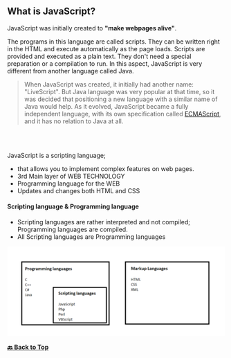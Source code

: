 ## What is JavaScript?

JavaScript was initially created to **"make webpages alive"**.

The programs in this language are called scripts. They can be written right in the HTML and execute automatically as the page 
loads.
Scripts are provided and executed as a plain text. They don't need a special preparation or a compilation to run.
In this aspect, JavaScript is very different from another language called Java.
<br>

> When JavaScript was created, it initially had another name: "LiveScript". But Java language was very popular at that time, 
> so it was decided that positioning a new language with a similar name of Java would help.
> As it evolved, JavaScript became a fully independent language, with its own specification called [ECMAScript](https://github.com/shravankb/ECMAScript-Specifications), 
> and it has no relation to Java at all.

<br>
<br>

JavaScript is a scripting language; 
- that allows you to implement complex features on web pages.
- 3rd Main layer of WEB TECHNOLOGY
- Programming language for the WEB
- Updates and changes both HTML and CSS

#### Scripting language & Programming language

- Scripting languages are rather interpreted and not compiled; Programming languages are compiled.
- All Scripting languages are Programming languages

![GettingStartedWithNode](../assets/scriptvprogram.png)

**[ :back: Back to Top](#table-of-contents)**